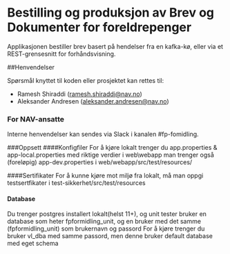Bestilling og produksjon av Brev og Dokumenter for foreldrepenger
================

Applikasjonen bestiller brev basert på hendelser fra en kafka-kø, eller via et REST-grensesnitt for forhåndsvisning.

##Henvendelser

Spørsmål knyttet til koden eller prosjektet kan rettes til:
* Ramesh Shiraddi (ramesh.shiraddi@nav.no)
* Aleksander Andresen (aleksander.andresen@nav.no)

### For NAV-ansatte

Interne henvendelser kan sendes via Slack i kanalen #fp-fomidling.



###Oppsett
####Konfigfiler
For å kjøre lokalt trenger du 
app.properties & app-local.properties med riktige verdier i web\webapp
man trenger også (foreløpig) app-dev.properties i web/webapp/src/test/resources/

####Sertifikater
For å kunne kjøre mot miljø fra lokalt, må man oppgi testsertfikater i 
test-sikkerhet/src/test/resources

#### Database
Du trenger postgres installert lokalt(helst 11+), og unit tester bruker en database som heter
fpformidling_unit, og en bruker med det samme (fpformidling_unit) som brukernavn og passord
For å kjøre trenger du bruker vl_dba med samme passord, men denne bruker default database med
eget schema
